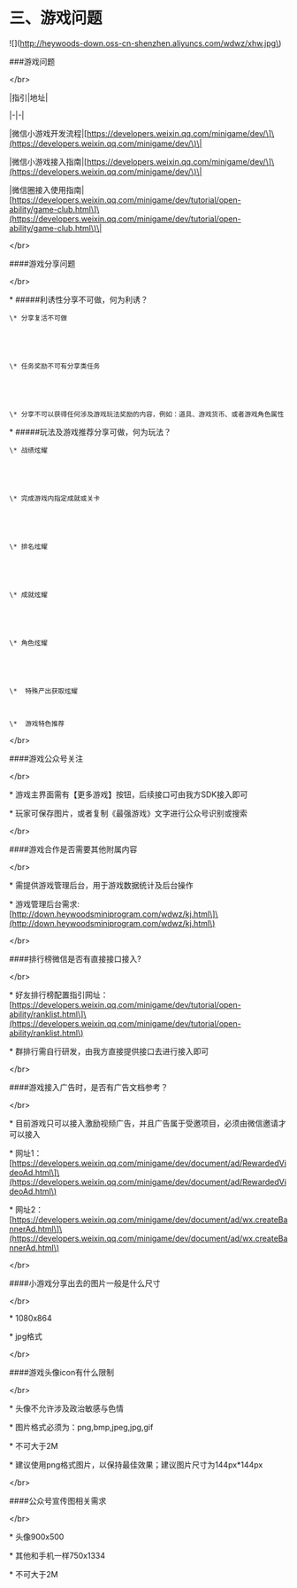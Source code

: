 # 三、游戏问题

!\[\]\(http://heywoods-down.oss-cn-shenzhen.aliyuncs.com/wdwz/xhw.jpg\)

\#\#\#游戏问题



&lt;/br&gt;



\|指引\|地址\|

\|-\|-\|

\|微信小游戏开发流程\|\[https://developers.weixin.qq.com/minigame/dev/\]\(https://developers.weixin.qq.com/minigame/dev/\)\|

\|微信小游戏接入指南\|\[https://developers.weixin.qq.com/minigame/dev/\]\(https://developers.weixin.qq.com/minigame/dev/\)\|

\|微信圈接入使用指南\|\[https://developers.weixin.qq.com/minigame/dev/tutorial/open-ability/game-club.html\]\(https://developers.weixin.qq.com/minigame/dev/tutorial/open-ability/game-club.html\)\|



&lt;/br&gt;





\#\#\#\#游戏分享问题



&lt;/br&gt;





\* \#\#\#\#\#利诱性分享不可做，何为利诱？



    \* 分享复活不可做





    \* 任务奖励不可有分享类任务





    \* 分享不可以获得任何涉及游戏玩法奖励的内容，例如：道具、游戏货币、或者游戏角色属性 





\* \#\#\#\#\#玩法及游戏推荐分享可做，何为玩法？



    \* 战绩炫耀

 



    \* 完成游戏内指定成就或关卡

  



    \* 排名炫耀

 



    \* 成就炫耀

 



    \* 角色炫耀

  



    \*  特殊产出获取炫耀

   

    \*  游戏特色推荐





&lt;/br&gt;





\#\#\#\#游戏公众号关注



&lt;/br&gt;





\* 游戏主界面需有【更多游戏】按钮，后续接口可由我方SDK接入即可

   

\* 玩家可保存图片，或者复制《最强游戏》文字进行公众号识别或搜索 



&lt;/br&gt;





\#\#\#\#游戏合作是否需要其他附属内容



&lt;/br&gt;





\* 需提供游戏管理后台，用于游戏数据统计及后台操作

  

\* 游戏管理后台需求:\[http://down.heywoodsminiprogram.com/wdwz/kj.html\]\(http://down.heywoodsminiprogram.com/wdwz/kj.html\) 



&lt;/br&gt;





\#\#\#\#排行榜微信是否有直接接口接入?



&lt;/br&gt;





\* 好友排行榜配置指引网址：\[https://developers.weixin.qq.com/minigame/dev/tutorial/open-ability/ranklist.html\]\(https://developers.weixin.qq.com/minigame/dev/tutorial/open-ability/ranklist.html\)



\* 群排行需自行研发，由我方直接提供接口去进行接入即可



&lt;/br&gt;





\#\#\#\#游戏接入广告时，是否有广告文档参考？



&lt;/br&gt;





\* 目前游戏只可以接入激励视频广告，并且广告属于受邀项目，必须由微信邀请才可以接入

   

\* 网址1：\[https://developers.weixin.qq.com/minigame/dev/document/ad/RewardedVideoAd.html\]\(https://developers.weixin.qq.com/minigame/dev/document/ad/RewardedVideoAd.html\)



\* 网址2：\[https://developers.weixin.qq.com/minigame/dev/document/ad/wx.createBannerAd.html\]\(https://developers.weixin.qq.com/minigame/dev/document/ad/wx.createBannerAd.html\)



&lt;/br&gt;





\#\#\#\#小游戏分享出去的图片一般是什么尺寸



&lt;/br&gt;





\* 1080x864



\* jpg格式



&lt;/br&gt;





\#\#\#\#游戏头像icon有什么限制



&lt;/br&gt;





\* 头像不允许涉及政治敏感与色情



\* 图片格式必须为：png,bmp,jpeg,jpg,gif



\* 不可大于2M



\* 建议使用png格式图片，以保持最佳效果；建议图片尺寸为144px\*144px



&lt;/br&gt;





\#\#\#\#公众号宣传图相关需求



&lt;/br&gt;





\* 头像900x500



\* 其他和手机一样750x1334



\* 不可大于2M





